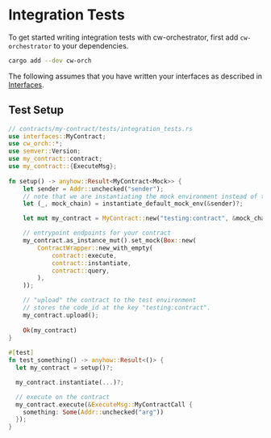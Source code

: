 # Integration Tests

To get started writing integration tests with cw-orchestrator, first add `cw-orchestrator` to your dependencies.

```bash
cargo add --dev cw-orch
```

The following assumes that you have written your interfaces as described in [Interfaces](./quick_start/interfaces.md).

## Test Setup

```rust
// contracts/my-contract/tests/integration_tests.rs  
use interfaces::MyContract;
use cw_orch::*;  
use semver::Version;
use my_contract::contract;
use my_contract::{ExecuteMsg};
  
fn setup() -> anyhow::Result<MyContract<Mock>> {  
    let sender = Addr::unchecked("sender"); 
    // note that we are instantiating the mock environment instead of the daemon_environment
    let (_, mock_chain) = instantiate_default_mock_env(&sender)?;  

    let mut my_contract = MyContract::new("testing:contract", &mock_chain);  

    // entrypoint endpoints for your contract
    my_contract.as_instance_mut().set_mock(Box::new(  
        ContractWrapper::new_with_empty(
            contract::execute,  
            contract::instantiate,  
            contract::query,  
        ),
    ));

    // "upload" the contract to the test environment
    // stores the code_id at the key "testing:contract".
    my_contract.upload(); 
  
    Ok(my_contract)  
}  
  
#[test]  
fn test_something() -> anyhow::Result<()> {  
  let my_contract = setup()?;  

  my_contract.instantiate(...)?;

  // execute on the contract
  my_contract.execute(&ExecuteMsg::MyContractCall {
    something: Some(Addr::unchecked("arg"))
  });
}
```
